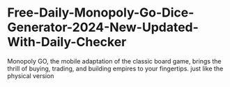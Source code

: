 # Free-Daily-Monopoly-Go-Dice-Generator-2024-New-Updated-With-Daily-Checker
 Monopoly GO, the mobile adaptation of the classic board game, brings the thrill of buying, trading, and building empires to your fingertips. just like the physical version
